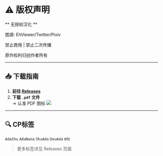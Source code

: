 # ⚠️ 版权声明

** 无授权汉化 **

图源: EhViewer/Twitter/Pixiv  

禁止商用 | 禁止二次传播  

原作权利归创作者所有

---

## 📥 下载指南
1. **前往 [Releases](https://github.com/Sor9ryLooo/Persona4-localized-save/releases)**
2. **下载 `.pdf` 文件**  
   → 认准 PDF 图标 ![](https://img.icons8.com/ios/50/pdf.png)

---

## 🔍 CP标签
`AdaShu` `AdaNana` `ShuAda` `DouAda` etc

> 更多标签详见 Releases 页面

